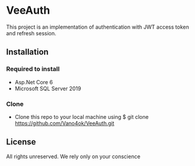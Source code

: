 # VeeAuth
This project is an implementation of authentication with JWT access token and refresh session.
## Installation
### Required to install
- Asp.Net Core 6
- Microsoft SQL Server 2019
### Clone
- Clone this repo to your local machine using $ git clone https://github.com/Vano4ok/VeeAuth.git
## License
All rights unreserved. We rely only on your conscience

